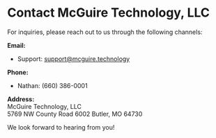 # Contact McGuire Technology, LLC

For inquiries, please reach out to us through the following channels:

**Email:** 
- Support: support@mcguire.technology

**Phone:**  
- Nathan: (660) 386-0001 

**Address:**  
McGuire Technology, LLC  
5769 NW County Road 6002
Butler, MO 64730

We look forward to hearing from you!